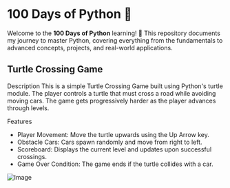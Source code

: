 # 100 Days of Python 🐍

Welcome to the **100 Days of Python** learning! 
🚀 This repository documents my journey to master Python, covering everything from the fundamentals to advanced concepts, projects, and real-world applications.

## Turtle Crossing Game
Description
This is a simple Turtle Crossing Game built using Python's turtle module. The player controls a turtle that must cross a road while avoiding moving cars. The game gets progressively harder as the player advances through levels.

Features
* Player Movement: Move the turtle upwards using the Up Arrow key.
* Obstacle Cars: Cars spawn randomly and move from right to left.
* Scoreboard: Displays the current level and updates upon successful crossings.
* Game Over Condition: The game ends if the turtle collides with a car.

![Image](https://github.com/user-attachments/assets/7c6c553f-6285-4973-ab65-79179eaa7df9)
